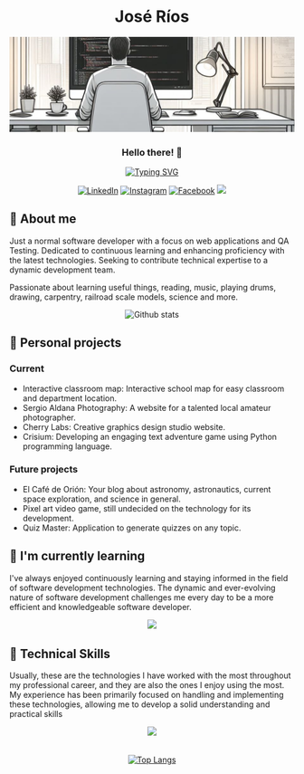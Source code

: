 <!-- Header section -->
<h1 align="center">José Ríos</h1>
<img alt="Programmer" src="./images/me.png">
<h3 align="center">Hello there! 👋</h3>
<div align="center">
  <a href="https://git.io/typing-svg">
    <img src="https://readme-typing-svg.demolab.com?font=Fira+Code&size=28&pause=1000&color=02DF49&center=true&random=false&width=435&lines=Software+Engineer;Always+learning+new+things" alt="Typing SVG" />
  </a>
</div>
<div align="center">

[![LinkedIn](https://img.shields.io/badge/LinkedIn-0077B5?style=for-the-badge&logo=linkedin&logoColor=white)](https://www.linkedin.com/in/jlrd75/)
[![Instagram](https://img.shields.io/badge/Instagram-E4405F?style=for-the-badge&logo=instagram&logoColor=white)](https://www.instagram.com/astro_train75/)
[![Facebook](https://img.shields.io/badge/Facebook-1877F2?style=for-the-badge&logo=facebook&logoColor=white)](https://www.facebook.com/hal9k75/)
![](https://komarev.com/ghpvc/?username=jlrios&color=brightgreen&style=for-the-badge)
</div>

<h2>🐻 About me</h2>
<p>
  Just a normal software developer with a focus on web applications and QA Testing. Dedicated to continuous learning and enhancing proficiency with the latest technologies. Seeking to contribute technical expertise to a dynamic development team.
</p>
<p>
  Passionate about learning useful things, reading, music, playing drums, drawing, carpentry, railroad scale models, science and more.
</p>
<div align="center">

![Github stats](https://github-readme-stats.vercel.app/api?username=jlrios&theme=radical&show_icons=true&count_private=true&hide=issues)

</div>

<h2>🔭 Personal projects</h2>
<div>
  <h3>Current</h3>
  <ul>
    <li>Interactive classroom map: Interactive school map for easy classroom and department location.</li>
    <li>Sergio Aldana Photography: A website for a talented local amateur photographer.</li>
    <li>Cherry Labs: Creative graphics design studio website.</li>
    <li>Crisium: Developing an engaging text adventure game using Python programming language.</li>
  </ul>
  <h3>Future projects</h3>
  <ul>
    <li>El Café de Orión: Your blog about astronomy, astronautics, current space exploration, and science in general.</li>
    <li>Pixel art video game, still undecided on the technology for its development.</li>
    <li>Quiz Master: Application to generate quizzes on any topic.</li>
  </ul>
</div>

<h2>🌱 I'm currently learning</h2>
<p>
  I've always enjoyed continuously learning and staying informed in the field of software development technologies. The dynamic and ever-evolving nature of software development challenges me every day to be a more efficient and knowledgeable software developer.
</p>
<p align="center">
  <a href="https://skillicons.dev">
    <img src="https://skillicons.dev/icons?i=react,spring,python&theme=light"/>
  </a>
</p>

<h2>🚀 Technical Skills</h2>
<p>
  Usually, these are the technologies I have worked with the most throughout my professional career, and they are also the ones I enjoy using the most. My experience has been primarily focused on handling and implementing these technologies, allowing me to develop a solid understanding and practical skills
</p>
<div align="center">
  <a href="https://skillicons.dev">
    <img src="https://skillicons.dev/icons?i=html,js,css,nodejs,express,java,dotnet,cs,git&theme=light"/>
  </a>
</div>
<div align="center">
<br>

[![Top Langs](https://github-readme-stats.vercel.app/api/top-langs/?username=jlrios&theme=radical&layout=compact)](https://github.com/yeazin)
</div>